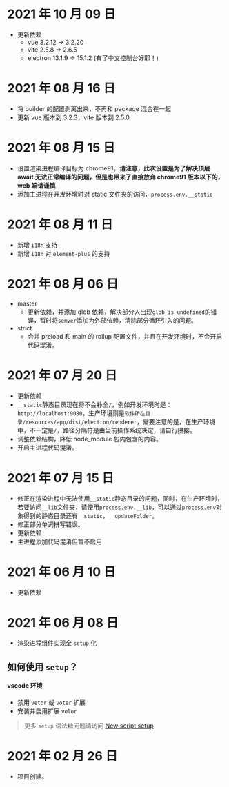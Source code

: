 # 2021 年 10 月 09 日

- 更新依赖
  - vue 3.2.12 -> 3.2.20
  - vite 2.5.8 -> 2.6.5
  - electron 13.1.9 -> 15.1.2 (有了中文控制台好耶！)

# 2021 年 08 月 16 日

- 将 builder 的配置剥离出来，不再和 package 混合在一起
- 更新 vue 版本到 3.2.3，vite 版本到 2.5.0

# 2021 年 08 月 15 日

- 设置渲染进程编译目标为 chrome91，**请注意，此次设置是为了解决顶层 await 无法正常编译的问题，但是也带来了直接放弃 chrome91 版本以下的，web 端请谨慎**
- 添加主进程在开发环境时对 static 文件夹的访问，`process.env.__static`

# 2021 年 08 月 11 日

- 新增 `i18n` 支持
- 新增 `i18n` 对 `element-plus` 的支持

# 2021 年 08 月 06 日

- master
  - 更新依赖，并添加 glob 依赖，解决部分人出现`glob is undefined`的错误，暂时将`semver`添加为外部依赖，清除部分循环引入的问题。
- strict
  - 合并 preload 和 main 的 rollup 配置文件，并且在开发环境时，不会开启代码混淆。

# 2021 年 07 月 20 日

- 更新依赖
- `__static`静态目录现在将不会补全`/`，例如开发环境时是：`http://localhost:9080`，生产环境则是`软件所在目录/resources/app/dist/electron/renderer`，需要注意的是，在生产环境中，不一定是`/`，路径分隔符是由当前操作系统决定，请自行拼接。
- 调整依赖结构，降低 node_module 包内包含的内容。
- 开启主进程代码混淆。

# 2021 年 07 月 15 日

- 修正在渲染进程中无法使用`__static`静态目录的问题，同时，在生产环境时，若要访问`__lib`文件夹，请使用`process.env.__lib`，可以通过`process.env`对象得到的静态目录还有`__static`，`__updateFolder`。
- 修正部分单词拼写错误。
- 更新依赖
- 主进程添加代码混淆但暂不启用

# 2021 年 06 月 10 日

- 更新依赖

# 2021 年 06 月 08 日

- 渲染进程组件实现全 `setup` 化

## 如何使用 `setup`？

#### vscode 环境

- 禁用 `vetor` 或 `voter` 扩展
- 安装并启用扩展 `volor`

> 更多 `setup` 语法糖问题请访问 [New script setup](https://github.com/vuejs/rfcs/pull/227)

# 2021 年 02 月 26 日

- 项目创建。

